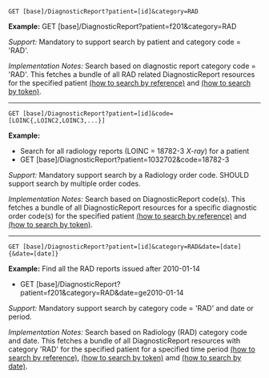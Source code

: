 

`GET [base]/DiagnosticReport?patient=[id]&category=RAD`

**Example:** GET [base]/DiagnosticReport?patient=f201&category=RAD

*Support:* Mandatory to support search by patient and category code = 'RAD'.

*Implementation Notes:* Search based on diagnostic report category code = 'RAD'. This fetches a bundle of all RAD related DiagnosticReport resources for the specified patient  [(how to search by reference)] and [(how to search by token)].


-----------

`GET [base]/DiagnosticReport?patient=[id]&code=[LOINC{,LOINC2,LOINC3,...}]`

**Example:**
  -  Search for all radiology reports (LOINC = 18782-3  *X-ray*) for a patient
  - GET [base]/DiagnosticReport?patient=1032702&code=18782-3


*Support:* Mandatory support search by a Radiology order code. SHOULD support search by multiple order codes.

*Implementation Notes:* Search based on DiagnosticReport code(s). This fetches a bundle of all DiagnosticReport resources for a specific diagnostic order code(s) for the specified patient  [(how to search by reference)] and [(how to search by token)].


-----------

`GET [base]/DiagnosticReport?patient=[id]&category=RAD&date=[date]{&date=[date]}`

**Example:** Find all the RAD reports issued after 2010-01-14

- GET [base]/DiagnosticReport?patient=f201&category=RAD&date=ge2010-01-14

*Support:*  Mandatory support search by category code = 'RAD' and date or period.

*Implementation Notes:*  Search based on Radiology (RAD) category code and date. This fetches a bundle of all DiagnosticReport resources with category 'RAD' for the specified patient for a specified time period   [(how to search by reference)], [(how to search by token)] amd [(how to search by date)].



  [(how to search by reference)]: {{site.data.fhir.path}}/search.html#reference
  [(how to search by token)]: {{site.data.fhir.path}}/search.html#token
  [Composite Search Parameters]: {{site.data.fhir.path}}/search.html#combining
  [(how to search by date)]: {{site.data.fhir.path}}/search.html#date
